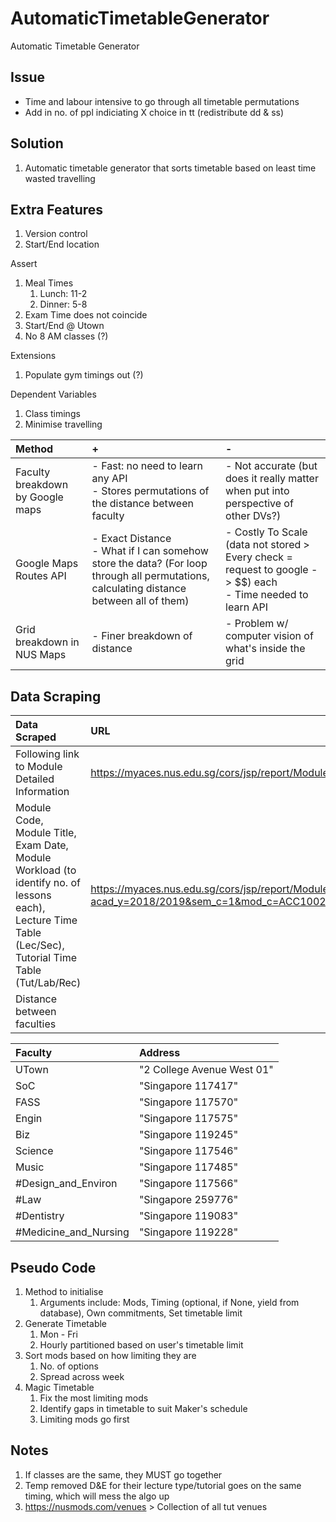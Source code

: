 # AutomaticTimetableGenerator
Automatic Timetable Generator

## Issue
- Time and labour intensive to go through all timetable permutations
- Add in no. of ppl indiciating X choice in tt (redistribute dd & ss)

## Solution
1. Automatic timetable generator that sorts timetable based on least time wasted travelling

## Extra Features
1. Version control
2. Start/End location

Assert
1. Meal Times
    1. Lunch: 11-2
    2. Dinner: 5-8
2. Exam Time does not coincide
3. Start/End @ Utown
4. No 8 AM classes (?)

Extensions
1. Populate gym timings out (?)

Dependent Variables
1. Class timings
2. Minimise travelling

Method| +| -
:---|:---|:---
Faculty breakdown by Google maps| - Fast: no need to learn any API <br /> - Stores permutations of the distance between faculty| - Not accurate (but does it really matter when put into perspective of other DVs?)
Google Maps Routes API| - Exact Distance <br /> - What if I can somehow store the data? (For loop through all permutations, calculating distance between all of them)| - Costly To Scale (data not stored > Every check = request to google -> $$) each <br /> - Time needed to learn API 
Grid breakdown in NUS Maps| - Finer breakdown of distance | - Problem w/ computer vision of what's inside the grid

## Data Scraping
Data Scraped| URL
:---|:---
Following link to Module Detailed Information| https://myaces.nus.edu.sg/cors/jsp/report/ModuleInfoListing.jsp|
Module Code, Module Title, Exam Date, Module Workload (to identify no. of lessons each), Lecture Time Table (Lec/Sec), Tutorial Time Table (Tut/Lab/Rec)| https://myaces.nus.edu.sg/cors/jsp/report/ModuleDetailedInfo.jsp?acad_y=2018/2019&sem_c=1&mod_c=ACC1002#TutorialTimeTable
Distance between faculties| 

Faculty|Address
:---|:---
UTown|"2 College Avenue West 01"
SoC|"Singapore 117417"
FASS|"Singapore 117570"
Engin|"Singapore 117575"
Biz|"Singapore 119245"
Science|"Singapore 117546"
Music|"Singapore 117485" 
#Design_and_Environ|"Singapore 117566"
#Law|"Singapore 259776" 
#Dentistry|"Singapore 119083"
#Medicine_and_Nursing|"Singapore 119228"

## Pseudo Code
1. Method to initialise
    1. Arguments include: Mods, Timing (optional, if None, yield from database), Own commitments, Set timetable limit
2. Generate Timetable
    1. Mon - Fri
    2. Hourly partitioned based on user's timetable limit
3. Sort mods based on how limiting they are
    1. No. of options
    2. Spread across week
4. Magic Timetable
    1. Fix the most limiting mods
    2. Identify gaps in timetable to suit Maker's schedule
    3. Limiting mods go first

## Notes
1. If classes are the same, they MUST go together
2. Temp removed D&E for their lecture type/tutorial goes on the same timing, which will mess the algo up
3. https://nusmods.com/venues > Collection of all tut venues

